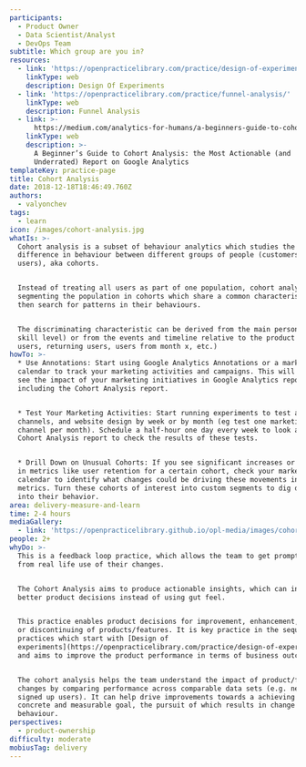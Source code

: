 ```yaml
---
participants:
  - Product Owner
  - Data Scientist/Analyst
  - DevOps Team
subtitle: Which group are you in?
resources:
  - link: 'https://openpracticelibrary.com/practice/design-of-experiments/'
    linkType: web
    description: Design Of Experiments
  - link: 'https://openpracticelibrary.com/practice/funnel-analysis/'
    linkType: web
    description: Funnel Analysis
  - link: >-
      https://medium.com/analytics-for-humans/a-beginners-guide-to-cohort-analysis-the-most-actionable-and-underrated-report-on-google-c0797d826bf4
    linkType: web
    description: >-
      A Beginner’s Guide to Cohort Analysis: the Most Actionable (and
      Underrated) Report on Google Analytics
templateKey: practice-page
title: Cohort Analysis
date: 2018-12-18T18:46:49.760Z
authors:
  - valyonchev
tags:
  - learn
icon: /images/cohort-analysis.jpg
whatIs: >-
  Cohort analysis is a subset of behaviour analytics which studies the
  difference in behaviour between different groups of people (customers /
  users), aka cohorts.


  Instead of treating all users as part of one population, cohort analysis is
  segmenting the population in cohorts which share a common characteristic and
  then search for patterns in their behaviours.


  The discriminating characteristic can be derived from the main personas (e.g.
  skill level) or from the events and timeline relative to the product (new
  users, returning users, users from month x, etc.)
howTo: >-
  * Use Annotations: Start using Google Analytics Annotations or a marketing
  calendar to track your marketing activities and campaigns. This will help you
  see the impact of your marketing initiatives in Google Analytics reports,
  including the Cohort Analysis report.


  * Test Your Marketing Activities: Start running experiments to test audiences,
  channels, and website design by week or by month (eg test one marketing
  channel per month). Schedule a half-hour one day every week to look at your
  Cohort Analysis report to check the results of these tests.


  * Drill Down on Unusual Cohorts: If you see significant increases or decreases
  in metrics like user retention for a certain cohort, check your marketing
  calendar to identify what changes could be driving these movements in your
  metrics. Turn these cohorts of interest into custom segments to dig deeper
  into their behavior.
area: delivery-measure-and-learn
time: 2-4 hours
mediaGallery:
  - link: 'https://openpracticelibrary.github.io/opl-media/images/cohort-analysis.jpg'
people: 2+
whyDo: >-
  This is a feedback loop practice, which allows the team to get prompt feedback
  from real life use of their changes.


  The Cohort Analysis aims to produce actionable insights, which can inform
  better product decisions instead of using gut feel.


  This practice enables product decisions for improvement, enhancement, overhaul
  or discontinuing of products/features. It is key practice in the sequence of
  practices which start with [Design of
  experiments](https://openpracticelibrary.com/practice/design-of-experiments/)
  and aims to improve the product performance in terms of business outcomes.


  The cohort analysis helps the team understand the impact of product/feature
  changes by comparing performance across comparable data sets (e.g. newly
  signed up users). It can help drive improvements towards a achieving a
  concrete and measurable goal, the pursuit of which results in change of user
  behaviour.
perspectives:
  - product-ownership
difficulty: moderate
mobiusTag: delivery
---
```

